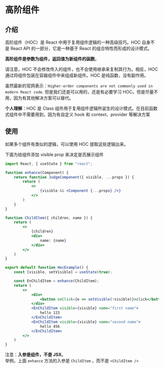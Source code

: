 # 高阶组件
## 介绍
高阶组件（HOC）是 React 中用于复用组件逻辑的一种高级技巧。HOC 自身不是 React API 的一部分，它是一种基于 React 的组合特性而形成的设计模式。

**高阶组件是参数为组件，返回值为新组件的函数**。

请注意，HOC 不会修改传入的组件，也不会使用继承来复制其行为。相反，HOC 通过将组件包装在容器组件中来组成新组件。HOC 是纯函数，没有副作用。

虽然最新的官网表示：`Higher-order components are not commonly used in modern React code`. 但是我们还是可以用的，还是有必要学习 HOC。但是尽量不用，因为有其他解决方案可以替代。

**个人理解**：HOC 是 Class 组件用于复用组件逻辑所诞生的设计模式。在目前函数式组件中不需要用到，因为有自定义 hook 和 context、provider 等解决方案

## 使用
如果多个组件有类似的逻辑，可以使用 HOC 提取这些逻辑出来。

下面为给组件添加 visible prop 来决定是否展示组件

```jsx
import React, { useState } from "react";

function enhance(Component) {
    return function JudgeComponent({ visible, ...props }) {
        return (
            <>
                {visible && <Component {...props} />}
            </>
        )
    }
}

function ChildItem({ children, name }) {
    return (
        <>
            {children}
            <div>
                name: {name}
            </div>
        </>
    )
}

export default function HocExample() {
    const [visible, setVisible] = useState(true);

    const EnChildItem = enhance(ChildItem);
    return (
        <>
            <div>
                <button onClick={e => setVisible(!visible)}>click</button>
            </div>
            <EnChildItem visible={visible} name="first name">
                hello 123
            </EnChildItem>
            <EnChildItem visible={visible} name="second name">
                hello 456
            </EnChildItem>
        </>
    )
}
```

注意：**入参是组件，不是 JSX**。  
举例，上面 `enhance` 方法的入参是 `ChildItem` ，而不是 `<ChildItem />`

